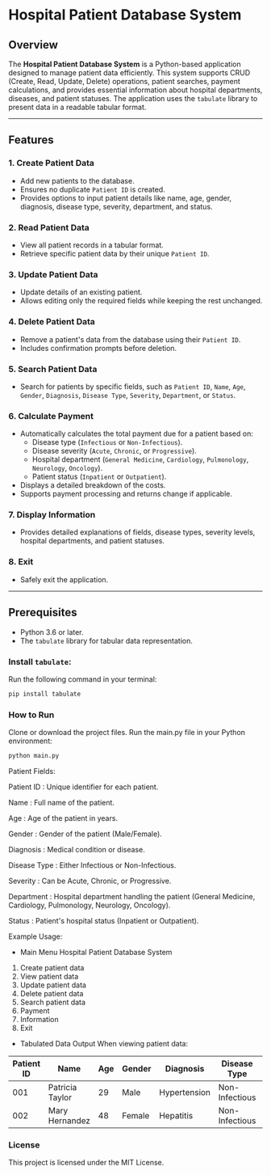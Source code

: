# Hospital Patient Database System

## Overview

The **Hospital Patient Database System** is a Python-based application designed to manage patient data efficiently. This system supports CRUD (Create, Read, Update, Delete) operations, patient searches, payment calculations, and provides essential information about hospital departments, diseases, and patient statuses. The application uses the `tabulate` library to present data in a readable tabular format.

---

## Features

### **1. Create Patient Data**
- Add new patients to the database.
- Ensures no duplicate `Patient ID` is created.
- Provides options to input patient details like name, age, gender, diagnosis, disease type, severity, department, and status.

### **2. Read Patient Data**
- View all patient records in a tabular format.
- Retrieve specific patient data by their unique `Patient ID`.

### **3. Update Patient Data**
- Update details of an existing patient.
- Allows editing only the required fields while keeping the rest unchanged.

### **4. Delete Patient Data**
- Remove a patient's data from the database using their `Patient ID`.
- Includes confirmation prompts before deletion.

### **5. Search Patient Data**
- Search for patients by specific fields, such as `Patient ID`, `Name`, `Age`, `Gender`, `Diagnosis`, `Disease Type`, `Severity`, `Department`, or `Status`.

### **6. Calculate Payment**
- Automatically calculates the total payment due for a patient based on:
  - Disease type (`Infectious` or `Non-Infectious`).
  - Disease severity (`Acute`, `Chronic`, or `Progressive`).
  - Hospital department (`General Medicine`, `Cardiology`, `Pulmonology`, `Neurology`, `Oncology`).
  - Patient status (`Inpatient` or `Outpatient`).
- Displays a detailed breakdown of the costs.
- Supports payment processing and returns change if applicable.

### **7. Display Information**
- Provides detailed explanations of fields, disease types, severity levels, hospital departments, and patient statuses.

### **8. Exit**
- Safely exit the application.

---

## Prerequisites

- Python 3.6 or later.
- The `tabulate` library for tabular data representation.

### Install `tabulate`:
Run the following command in your terminal:
```bash
pip install tabulate
```
### How to Run
Clone or download the project files.
Run the main.py file in your Python environment:
```bash
python main.py
```


Patient Fields:

Patient ID  :  Unique identifier for each patient.

Name  :  Full name of the patient.

Age  :  Age of the patient in years.

Gender  :  Gender of the patient (Male/Female).

Diagnosis  :  Medical condition or disease.

Disease Type  :  Either Infectious or Non-Infectious.

Severity  :  Can be Acute, Chronic, or Progressive.

Department  :  Hospital department handling the patient (General Medicine, Cardiology, Pulmonology, Neurology, Oncology).

Status  :  Patient's hospital status (Inpatient or Outpatient).


Example Usage:
- Main Menu
Hospital Patient Database System

1. Create patient data
2. View   patient data
3. Update patient data
4. Delete patient data
5. Search patient data
6. Payment
7. Information
8. Exit

- Tabulated Data Output
When viewing patient data:

| Patient ID | Name             | Age | Gender | Diagnosis     | Disease Type   | Severity    | Department         | Status      |
|------------|------------------|-----|--------|---------------|----------------|-------------|--------------------|-------------|
| 001        | Patricia Taylor  | 29  | Male   | Hypertension  | Non-Infectious | Progressive | Cardiology         | Outpatient  |
| 002        | Mary Hernandez   | 48  | Female | Hepatitis     | Non-Infectious | Chronic     | Cardiology         | Outpatient  |


### License
This project is licensed under the MIT License.
